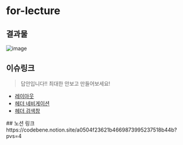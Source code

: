 # for-lecture
## 결과물
![image](https://github.com/rowooncoding/for-lecture/assets/114975279/f1c6cd41-fdab-456e-aacc-8df3122a7386)
## 이슈링크
> 답안입니다!! 최대한 안보고 만들어보세요!
<ul>
  <li>
    <a href="https://github.com/rowooncoding/for-lecture/issues/1">레이아웃</a>
  </li>
    <li>
    <a href="https://github.com/rowooncoding/for-lecture/issues/2">헤더 네비게이션</a>
  </li>
  <li>
    <a href="https://github.com/rowooncoding/for-lecture/issues/3">헤더 검색창</a>
  </li>
</ul>
## 노션 링크
https://codebene.notion.site/a0504f23621b4669873995237518b44b?pvs=4
